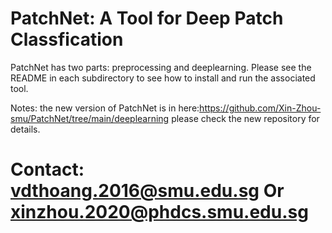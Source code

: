 # PatchNet: A Tool for Deep Patch Classfication

PatchNet has two parts: preprocessing and deeplearning.  Please see the
README in each subdirectory to see how to install and run the associated
tool.

Notes: the new version of PatchNet is in here:https://github.com/Xin-Zhou-smu/PatchNet/tree/main/deeplearning
       please check the new repository for details.

# Contact: vdthoang.2016@smu.edu.sg Or xinzhou.2020@phdcs.smu.edu.sg
